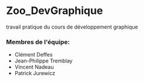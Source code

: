 # Zoo_DevGraphique
 travail pratique du cours de développement graphique

### Membres de l'équipe:
 - Clément Deffes
 - Jean-Philippe Tremblay
 - Vincent Nadeau
 - Patrick Jurewicz